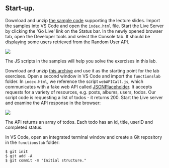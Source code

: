## Start-up.

Download and unzip [the sample code][source] supporting the lecture slides. Import the samples into VS Code and open the `index.html` file. Start the Live Server by clicking the 'Go Live' link on the Status bar. In the newly opened browser tab, open the Developer tools and select the Console tab. It should be displaying some users retrieved from the Random User API.

![][users]

The JS scripts in the samples will help you solve the exercises in this lab.

Download and unzip [this archive][start] and use it as the starting point for the lab exercises. Open a second window in VS Code and import the `functionslab` folder. In `index.html`, we reference the script `webAPICall.js`, which communicates with a fake web API called [JSONPlaceholder][fake]. It accepts requests for a variety of resources, e.g. posts, albums, users, todos. Our script code is requesting a list of todos - it returns 200. Start the Live server and examine the API response in the browser:

![][todos]

The API returns an array of todos. Each todo has an id, title, userID and completed status.

In VS Code, open an integrated terminal window and create a Git repository in the `functionslab` folder:
~~~
$ git init
$ git add -A
$ git commit -m "Initial structure."
~~~

[source]: ./archives/functions.zip
[users]: ./img/users.png
[random]: ./img/random.png
[todos]: ./img/todos.png
[fake]: https://jsonplaceholder.typicode.com/
[start]: ./archives/start.zip